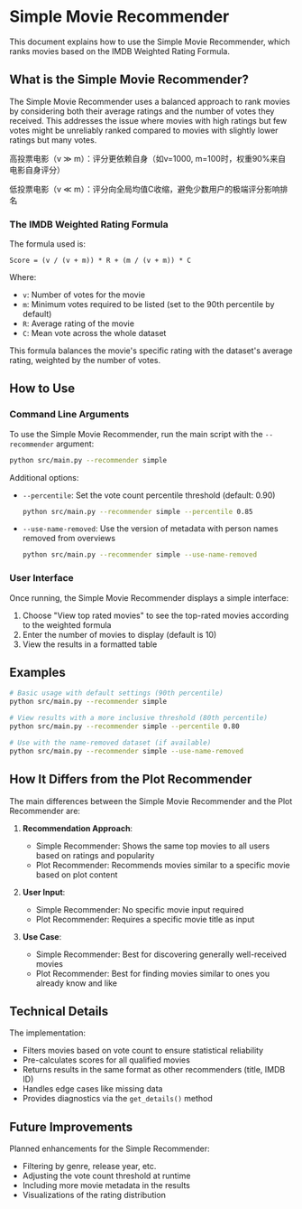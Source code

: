 # Simple Movie Recommender

This document explains how to use the Simple Movie Recommender, which ranks movies based on the IMDB Weighted Rating Formula.

## What is the Simple Movie Recommender?

The Simple Movie Recommender uses a balanced approach to rank movies by considering both their average ratings and the number of votes they received. This addresses the issue where movies with high ratings but few votes might be unreliably ranked compared to movies with slightly lower ratings but many votes.

高投票电影（v ≫ m）：评分更依赖自身（如v=1000, m=100时，权重90%来自电影自身评分）

低投票电影（v ≪ m）：评分向全局均值C收缩，避免少数用户的极端评分影响排名

### The IMDB Weighted Rating Formula

The formula used is:

```
Score = (v / (v + m)) * R + (m / (v + m)) * C
```

Where:
- `v`: Number of votes for the movie
- `m`: Minimum votes required to be listed (set to the 90th percentile by default)
- `R`: Average rating of the movie
- `C`: Mean vote across the whole dataset

This formula balances the movie's specific rating with the dataset's average rating, weighted by the number of votes.

## How to Use

### Command Line Arguments

To use the Simple Movie Recommender, run the main script with the `--recommender` argument:

```bash
python src/main.py --recommender simple
```

Additional options:
- `--percentile`: Set the vote count percentile threshold (default: 0.90)
  ```bash
  python src/main.py --recommender simple --percentile 0.85
  ```

- `--use-name-removed`: Use the version of metadata with person names removed from overviews
  ```bash
  python src/main.py --recommender simple --use-name-removed
  ```

### User Interface

Once running, the Simple Movie Recommender displays a simple interface:

1. Choose "View top rated movies" to see the top-rated movies according to the weighted formula
2. Enter the number of movies to display (default is 10)
3. View the results in a formatted table

## Examples

```bash
# Basic usage with default settings (90th percentile)
python src/main.py --recommender simple

# View results with a more inclusive threshold (80th percentile)
python src/main.py --recommender simple --percentile 0.80

# Use with the name-removed dataset (if available)
python src/main.py --recommender simple --use-name-removed
```

## How It Differs from the Plot Recommender

The main differences between the Simple Movie Recommender and the Plot Recommender are:

1. **Recommendation Approach**:
   - Simple Recommender: Shows the same top movies to all users based on ratings and popularity
   - Plot Recommender: Recommends movies similar to a specific movie based on plot content

2. **User Input**:
   - Simple Recommender: No specific movie input required
   - Plot Recommender: Requires a specific movie title as input

3. **Use Case**:
   - Simple Recommender: Best for discovering generally well-received movies
   - Plot Recommender: Best for finding movies similar to ones you already know and like

## Technical Details

The implementation:
- Filters movies based on vote count to ensure statistical reliability
- Pre-calculates scores for all qualified movies
- Returns results in the same format as other recommenders (title, IMDB ID)
- Handles edge cases like missing data
- Provides diagnostics via the `get_details()` method

## Future Improvements

Planned enhancements for the Simple Recommender:
- Filtering by genre, release year, etc.
- Adjusting the vote count threshold at runtime
- Including more movie metadata in the results
- Visualizations of the rating distribution 